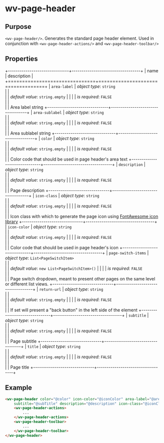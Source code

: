 ﻿<!--{"sort_order":10, "name": "wv-page-header", "label": "wv-page-header"}-->
# wv-page-header

## Purpose

`<wv-page-header/>`. Generates the standard page header element. Used in conjunction with `<wv-page-header-actions/>` and `<wv-page-header-toolbar/>`

## Properties

+-------------------------------+-----------------------------------+
| name                          | description                       |
+===============================+===================================+
| `area-label`                  | *object type*: `string`                         
|                               |         
|                               | *default value*: `string.empty`
|                               |
|                               | *is required*: `FALSE`                      
|                               |                                   
|                               | Area label string
+-------------------------------+-----------------------------------+
| `area-sublabel`               | *object type*: `string`                         
|                               |         
|                               | *default value*: `string.empty`
|                               |
|                               | *is required*: `FALSE`                      
|                               |                                   
|                               | Area sublabel string
+-------------------------------+-----------------------------------+
| `color`                       | *object type*: `string`                         
|                               |         
|                               | *default value*: `string.empty`
|                               |
|                               | *is required*: `FALSE`                      
|                               |                                   
|                               | Color code that should be used in page header's area text
+-------------------------------+-----------------------------------+
| `description`                 | *object type*: `string`                         
|                               |         
|                               | *default value*: `string.empty`
|                               |
|                               | *is required*: `FALSE`                      
|                               |                                   
|                               | Page description
+-------------------------------+-----------------------------------+
| `icon-class`                  | *object type*: `string`                         
|                               |         
|                               | *default value*: `string.empty`
|                               |
|                               | *is required*: `FALSE`                      
|                               |                                   
|                               | Icon class with which to generate the page icon using [FontAwesome icon library](https://fontawesome.com/icons)
+-------------------------------+-----------------------------------+
| `icon-color`                  | *object type*: `string`                         
|                               |         
|                               | *default value*: `string.empty`
|                               |
|                               | *is required*: `FALSE`                      
|                               |                                   
|                               | Color code that should be used in page header's icon
+-------------------------------+-----------------------------------+
| `page-switch-items`           | *object type*: `List<PageSwitchItem>`                         
|                               |         
|                               | *default value*: `new List<PageSwitchItem>()`
|                               |
|                               | *is required*: `FALSE`                      
|                               |                                   
|                               | Page switch dropdown, meant to present other pages on the same level or different list views.
+-------------------------------+-----------------------------------+
| `return-url`                  | *object type*: `string`                         
|                               |         
|                               | *default value*: `string.empty`
|                               |
|                               | *is required*: `FALSE`                      
|                               |                                   
|                               | If set will present a "back button" in the left side of the element
+-------------------------------+-----------------------------------+
| `subtitle`                    | *object type*: `string`                         
|                               |         
|                               | *default value*: `string.empty`
|                               |
|                               | *is required*: `FALSE`                      
|                               |                                   
|                               | Page subtitle
+-------------------------------+-----------------------------------+
| `title`                       | *object type*: `string`                         
|                               |         
|                               | *default value*: `string.empty`
|                               |
|                               | *is required*: `FALSE`                      
|                               |                                   
|                               | Page title
+-------------------------------+-----------------------------------+


## Example

```html
<wv-page-header color="@color" icon-color="@iconColor" area-label="@areaLabel" area-sublabel="@areaSubLabel" title="@title"
	subtitle="@subTitle" description="@description" icon-class="@iconClass" return-url="@returnUrl" page-switch-items="@pageSwitchItems">
	<wv-page-header-actions>
		...
	</wv-page-header-actions>
	<wv-page-header-toolbar>
		...
	</wv-page-header-toolbar>
</wv-page-header>
```

